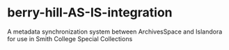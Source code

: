 # berry-hill-AS-IS-integration
A metadata synchronization system between ArchivesSpace and Islandora for use in Smith College Special Collections
